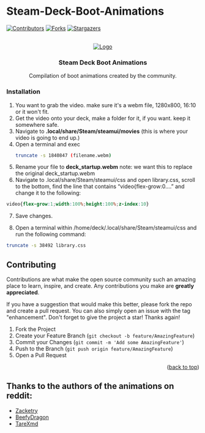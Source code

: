 # Steam-Deck-Boot-Animations

<a name="readme-top"></a>


[![Contributors][contributors-shield]][contributors-url]
[![Forks][forks-shield]][forks-url]
[![Stargazers][stars-shield]][stars-url]



<!-- PROJECT LOGO -->
<br />
<div align="center">
  <a href="https://github.com/crstian19/Steam-Deck-Boot-Animations">
    <img src="https://seeklogo.com/images/S/steam-deck-logo-31A2A5AD56-seeklogo.com.png" alt="Logo">
  </a>

<h3 align="center">Steam Deck Boot Animations</h3>

  <p align="center">
    Compilation of boot animations created by the community.
    <br />
  </p>
</div>




### Installation

1. You want to grab the video. make sure it's a webm file, 1280x800, 16:10 or it won't fit.
2. Get the video onto your deck, make a folder for it, if you want. keep it somewhere safe.
3. Navigate to **.local/share/Steam/steamui/movies** (this is where your video is going to end up.)
4. Open a terminal and exec 
   ```bash
   truncate -s 1840847 (filename.webm)
   ```
5. Rename your file to **deck_startup.webm** note: we want this to replace the original deck_startup.webm
6. Navigate to .local/share/Steam/steamui/css and open library.css, scroll to the bottom, find the line that contains “video{flex-grow:0....” and change it to
the following:
```css
video{flex-grow:1;width:100%;height:100%;z-index:10}
```
7. Save changes.

8. Open a terminal within /home/deck/.local/share/Steam/steamui/css and run the following
command:
```bash
truncate -s 38492 library.css
  ```




<!-- CONTRIBUTING -->
## Contributing

Contributions are what make the open source community such an amazing place to learn, inspire, and create. Any contributions you make are **greatly appreciated**.

If you have a suggestion that would make this better, please fork the repo and create a pull request. You can also simply open an issue with the tag "enhancement".
Don't forget to give the project a star! Thanks again!

1. Fork the Project
2. Create your Feature Branch (`git checkout -b feature/AmazingFeature`)
3. Commit your Changes (`git commit -m 'Add some AmazingFeature'`)
4. Push to the Branch (`git push origin feature/AmazingFeature`)
5. Open a Pull Request

<p align="right">(<a href="#readme-top">back to top</a>)</p>

## Thanks to the authors of the animations on reddit:

- [Zacketry](https://www.reddit.com/user/Zacketry)
- [BeefyDragon](https://www.reddit.com/user/BeefyDragon)
- [TareXmd](https://www.reddit.com/user/TareXmd)

<!-- MARKDOWN LINKS & IMAGES -->
<!-- https://www.markdownguide.org/basic-syntax/#reference-style-links -->
[contributors-shield]: https://img.shields.io/github/contributors/crstian19/Steam-Deck-Boot-Animations.svg?style=for-the-badge
[contributors-url]: https://github.com/crstian19/Steam-Deck-Boot-Animations/graphs/contributors
[forks-shield]: https://img.shields.io/github/forks/crstian19/Steam-Deck-Boot-Animations.svg?style=for-the-badge
[forks-url]: https://github.com/crstian19/Steam-Deck-Boot-Animations/network/members
[stars-shield]: https://img.shields.io/github/stars/crstian19/Steam-Deck-Boot-Animations.svg?style=for-the-badge
[stars-url]: https://github.com/crstian19/Steam-Deck-Boot-Animations/stargazers
